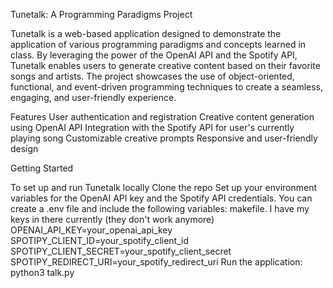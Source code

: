 Tunetalk: A Programming Paradigms Project

Tunetalk is a web-based application designed to demonstrate the application of various programming paradigms and concepts learned in class. By leveraging the power of the OpenAI API and the Spotify API, Tunetalk enables users to generate creative content based on their favorite songs and artists. The project showcases the use of object-oriented, functional, and event-driven programming techniques to create a seamless, engaging, and user-friendly experience.

Features
User authentication and registration
Creative content generation using OpenAI API
Integration with the Spotify API for user's currently playing song
Customizable creative prompts
Responsive and user-friendly design

Getting Started

To set up and run Tunetalk locally
Clone the repo
Set up your environment variables for the OpenAI API key and the Spotify API credentials. You can create a .env file and include the following variables:
makefile. I have my keys in there currently (they don't work anymore)
OPENAI_API_KEY=your_openai_api_key
SPOTIPY_CLIENT_ID=your_spotify_client_id
SPOTIPY_CLIENT_SECRET=your_spotify_client_secret
SPOTIPY_REDIRECT_URI=your_spotify_redirect_uri
Run the application:
python3 talk.py
